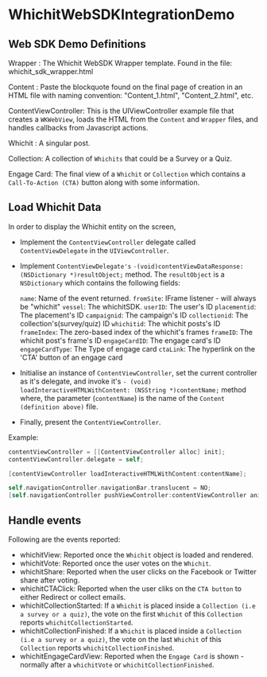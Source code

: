 # WhichitWebSDKIntegrationDemo

Web SDK Demo Definitions
------------------------

Wrapper : The Whichit WebSDK Wrapper template. Found in the file: whichit_sdk_wrapper.html

Content : Paste the blockquote found on the final page of creation in an HTML file with naming convention: "Content_1.html", "Content_2.html", etc.

ContentViewController: This is the UIViewController example file that creates a `WKWebView`, loads the HTML from the `Content` and `Wrapper` files, and handles callbacks from Javascript actions.

Whichit : A singular post.

Collection: A collection of `Whichits` that could be a Survey or a Quiz.

Engage Card: The final view of a `Whichit` or `Collection` which contains a `Call-To-Action (CTA)` button along with some information.

Load Whichit Data
----------------------

In order to display the Whichit entity on the screen, 
* Implement the `ContentViewController` delegate called `ContentViewDelegate` in the `UIViewController`.
* Implement `ContentViewDelegate's` `-(void)contentViewDataResponse:(NSDictionary *)resultObject;` method. The `resultObject` is a `NSDictionary` which contains the following fields:

   `name`: Name of the event returned.
   `fromSite`: IFrame listener - will always be "whichit"
   `vessel`: The whichitSDK.
   `userID`: The user's ID
   `placementid`: The placement's ID
   `campaignid`: The campaign's ID
   `collectionid`: The collection's(survey/quiz) ID
   `whichitid`: The whichit posts's ID
   `frameIndex`: The zero-based index of the whichit's frames
   `frameID`: The whichit post's frame's ID
   `engageCardID`: The engage card's ID
   `engageCardType`: The Type of engage card
   `ctaLink`: The hyperlink on the 'CTA' button of an engage card

* Initialise an instance of `ContentViewController`, set the current controller as it's delegate, and invoke it's `- (void) loadInteractiveHTMLWithContent: (NSString *)contentName;` method where, the parameter (`contentName`) is the name of the `Content (definition above)` file.

* Finally, present the `ContentViewController`.

Example:
``` objective-c
contentViewController = [[ContentViewController alloc] init];
contentViewController.delegate = self;

[contentViewController loadInteractiveHTMLWithContent:contentName];

self.navigationController.navigationBar.translucent = NO;
[self.navigationController pushViewController:contentViewController animated:YES];
```

Handle events
--------------------

Following are the events reported:
* whichitView: Reported once the `Whichit` object is loaded and rendered.
* whichitVote: Reported once the user votes on the `Whichit`.
* whichitShare: Reported when the user clicks on the Facebook or Twitter share after voting.
* whichitCTAClick: Reported when the user cliks on the `CTA button` to either Redirect or collect emails.
* whichitCollectionStarted: If a `Whichit` is placed inside a `Collection (i.e a survey or a quiz)`, the vote on the first `Whichit` of this `Collection` reports `whichitCollectionStarted`.
* whichitCollectionFinished: If a `Whichit` is placed inside a `Collection (i.e a survey or a quiz)`, the vote on the last `Whichit` of this `Collection` reports `whichitCollectionFinished`.
* whichitEngageCardView: Reported when the `Engage Card` is shown - normally after a `whichitVote` or `whichitCollectionFinished`.

